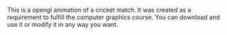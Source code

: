 This is a opengl animation of a cricket match. It was created as a requirement to fulfill the computer graphics course. You can download and use it or modify it in any way you want.
